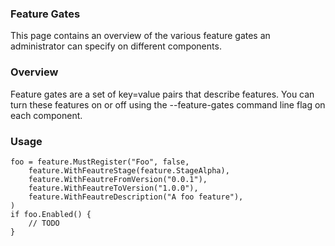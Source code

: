 ### Feature Gates
This page contains an overview of the various feature gates an administrator can specify on different components.

### Overview
Feature gates are a set of key=value pairs that describe features. You can turn these features on or off using the --feature-gates command line flag on each component.

### Usage
```
foo = feature.MustRegister("Foo", false,
	feature.WithFeautreStage(feature.StageAlpha),
	feature.WithFeautreFromVersion("0.0.1"),
	feature.WithFeautreToVersion("1.0.0"),
	feature.WithFeautreDescription("A foo feature"),
)
if foo.Enabled() {
    // TODO
}
```
